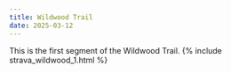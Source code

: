 ```yaml
---
title: Wildwood Trail
date: 2025-03-12
---
```

This is the first segment of the Wildwood Trail.
{% include strava_wildwood_1.html %}

